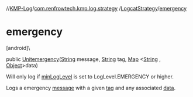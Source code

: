 //[KMP-Log](../../../index.md)/[com.renfrowtech.kmp.log.strategy](../index.md)
/[LogcatStrategy](index.md)/[emergency](emergency.md)

# emergency

[android]\

public [Unit](https://kotlinlang.org/api/latest/jvm/stdlib/kotlin/-unit/index.html)[emergency](emergency.md)([String](https://developer.android.com/reference/kotlin/java/lang/String.html)
message, [String](https://developer.android.com/reference/kotlin/java/lang/String.html)
tag, [Map](https://developer.android.com/reference/kotlin/java/util/Map.html)
&lt;[String](https://developer.android.com/reference/kotlin/java/lang/String.html)
, [Object](https://developer.android.com/reference/kotlin/java/lang/Object.html)&gt;data)

Will only log if [minLogLevel](index.md#929552537%2FProperties%2F-2091286910) is set to
LogLevel.EMERGENCY or higher.

Logs a emergency [message](emergency.md) with a given [tag](emergency.md) and any
associated [data](emergency.md).
